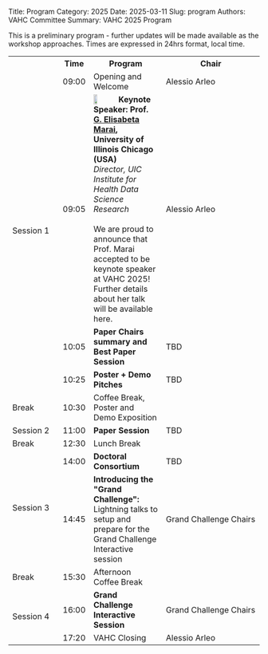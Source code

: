 Title: Program
Category: 2025
Date: 2025-03-11
Slug: program
Authors: VAHC Committee
Summary: VAHC 2025 Program

This is a preliminary program - further updates will be made available as the workshop approaches. Times are expressed in 24hrs format, local time.

<table>
<tr>
    <th width="85px">&nbsp;</th>
    <th>Time</th>
    <th>Program</th>
    <th width="180px">Chair</th>
</tr>
<tr>
    <td rowspan="4" class="bd-left-0">
        Session 1
    </td>
    <td>
        09:00
    </td>
    <td>
        Opening and Welcome
    </td>
    <td>
        Alessio Arleo
    </td>
</tr>
<tr>
    <td>
        09:05
    </td>
    <td>
        <b>
        <img src="https://www.evl.uic.edu/marai/photos/marai.jpg" style="float: left; width: 15%; min-width: 50px"/>
        Keynote Speaker:  Prof. <a href="https://www.evl.uic.edu/marai/home/index.html">G. Elisabeta Marai</a>, University of Illinois Chicago (USA) </b><br />
                        <i>Director, UIC Institute for Health Data Science Research</i>
        <br />
        <br />
        We are proud to announce that Prof. Marai accepted to be keynote speaker at VAHC 2025! Further details about her talk will be available here.
        <br>
        </td>
    <td>
        Alessio Arleo
    </td>
</tr>
<tr>
    <td>
        10:05
    </td>
    <td>
        <b>
        Paper Chairs summary and Best Paper Session
        </b>
        <br>
    </td>
    <td>
        TBD
    </td>
</tr>
<tr>
    <td>
        10:25
    </td>
    <td>
        <b>
        Poster + Demo Pitches
        </b>
    </td>
    <td>
        TBD
    </td>
</tr>

<tr>
    <td class="va">
       Break
    </td>
    <td>
        10:30
    </td>
    <td>
        Coffee Break, Poster and Demo Exposition
    </td>
    <td>
        &nbsp;
    </td>
</tr>

<tr>
    <td rowspan="1" class="bd-left-0">
        Session 2
    </td>
    <td>
      11:00
    </td>
    <td>
        <b>
        Paper Session
        </b>
    </td>
    <td>
        TBD
    </td>
</tr>

<tr>
    <td class="va">
       Break
    </td>
    <td>
        12:30
    </td>
    <td>
        Lunch Break
    </td>
    <td>
        &nbsp;
    </td>
</tr>

<tr>
    <td rowspan="2" class="bd-left-0">
        Session 3
    </td>
    <td>
      14:00
    </td>
    <td>
        <b>
        Doctoral Consortium
        </b>
    </td>
    <td>
      TBD
    </td>
</tr>
<tr>
    <td>
    14:45
    </td>
    <td>
        <b>
        Introducing the "Grand Challenge":</b> Lightning talks to setup and prepare for the Grand Challenge Interactive session    
    </td>
    <td>
      Grand Challenge Chairs
    </td>
</tr>

<tr>
    <td class="va">
       Break
    </td>
    <td>
        15:30
    </td>
    <td>
        Afternoon Coffee Break
    </td>
    <td>
        &nbsp;
    </td>
</tr>

<tr>
    <td rowspan="2" class="va">
        Session 4
    </td>
    <td>
        16:00
    </td>
    <td>
        <b>Grand Challenge Interactive Session</b>
    </td>
    <td>
        Grand Challenge Chairs
    </td>
</tr>
<tr>
    <td>
    17:20
    </td>
    <td>
        VAHC Closing
    </td>
    <td>
        Alessio Arleo
    </td>
</tr>

</table>
